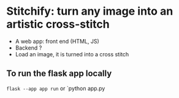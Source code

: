 # Stitchify: turn any image into an artistic cross-stitch



- A web app: front end (HTML, JS)
- Backend ?
- Load an image, it is turned into a cross stitch


## To run the flask app locally

`flask --app app run`
or
`python app.py
